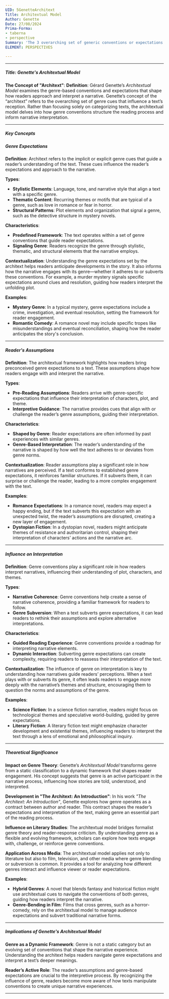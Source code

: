 ```yaml
---
UID: 5GenetteArchitext
Title: Architextual Model
Author: Genette
Date: 27/08/2024
Prima-Forma:
- taberna
- perspective
Summary: 'The 3 overarching set of generic conventions or expectations that influence how a reader interprets text. '
ELEMENT: PERSPECTIVES

---
```


---

##### Title: **Genette's Architextual Model**

**The Concept of "Architext"**:
   **Definition**: Gérard Genette’s *Architextual Model* examines the genre-based conventions and expectations that shape how readers approach and interpret a narrative. Genette’s concept of the “architext” refers to the overarching set of genre cues that influence a text’s reception. Rather than focusing solely on categorizing texts, the architextual model delves into how genre conventions structure the reading process and inform narrative interpretation.

---

##### Key Concepts

##### Genre Expectations

**Definition**:
   Architext refers to the implicit or explicit genre cues that guide a reader’s understanding of the text. These cues influence the reader’s expectations and approach to the narrative.

**Types**:
   - **Stylistic Elements**: Language, tone, and narrative style that align a text with a specific genre.
   - **Thematic Content**: Recurring themes or motifs that are typical of a genre, such as love in romance or fear in horror.
   - **Structural Patterns**: Plot elements and organization that signal a genre, such as the detective structure in mystery novels.

**Characteristics**:
   - **Predefined Framework**: The text operates within a set of genre conventions that guide reader expectations.
   - **Signaling Genre**: Readers recognize the genre through stylistic, thematic, and structural elements that the narrative employs.

**Contextualization**:
   Understanding the genre expectations set by the architext helps readers anticipate developments in the story. It also informs how the narrative engages with its genre—whether it adheres to or subverts these conventions. For example, a murder mystery signals specific expectations around clues and resolution, guiding how readers interpret the unfolding plot.

**Examples**:
   - **Mystery Genre**: In a typical mystery, genre expectations include a crime, investigation, and eventual resolution, setting the framework for reader engagement.
   - **Romantic Comedy**: A romance novel may include specific tropes like misunderstandings and eventual reconciliation, shaping how the reader anticipates the story's conclusion.

---

##### Reader's Assumptions

**Definition**:
   The architextual framework highlights how readers bring preconceived genre expectations to a text. These assumptions shape how readers engage with and interpret the narrative.

**Types**:
   - **Pre-Reading Assumptions**: Readers arrive with genre-specific expectations that influence their interpretation of characters, plot, and theme.
   - **Interpretive Guidance**: The narrative provides cues that align with or challenge the reader’s genre assumptions, guiding their interpretation.

**Characteristics**:
   - **Shaped by Genre**: Reader expectations are often informed by past experiences with similar genres.
   - **Genre-Based Interpretation**: The reader’s understanding of the narrative is shaped by how well the text adheres to or deviates from genre norms.

**Contextualization**:
   Reader assumptions play a significant role in how narratives are perceived. If a text conforms to established genre expectations, it reinforces familiar structures. If it subverts them, it can surprise or challenge the reader, leading to a more complex engagement with the text.

**Examples**:
   - **Romance Expectations**: In a romance novel, readers may expect a happy ending, but if the text subverts this expectation with an unexpected twist, the reader’s assumptions are disrupted, creating a new layer of engagement.
   - **Dystopian Fiction**: In a dystopian novel, readers might anticipate themes of resistance and authoritarian control, shaping their interpretation of characters’ actions and the narrative arc.

---

##### Influence on Interpretation

**Definition**:
   Genre conventions play a significant role in how readers interpret narratives, influencing their understanding of plot, characters, and themes.

**Types**:
   - **Narrative Coherence**: Genre conventions help create a sense of narrative coherence, providing a familiar framework for readers to follow.
   - **Genre Subversion**: When a text subverts genre expectations, it can lead readers to rethink their assumptions and explore alternative interpretations.

**Characteristics**:
   - **Guided Reading Experience**: Genre conventions provide a roadmap for interpreting narrative elements.
   - **Dynamic Interaction**: Subverting genre expectations can create complexity, requiring readers to reassess their interpretation of the text.

**Contextualization**:
   The influence of genre on interpretation is key to understanding how narratives guide readers’ perceptions. When a text plays with or subverts its genre, it often leads readers to engage more deeply with the narrative’s themes and structure, encouraging them to question the norms and assumptions of the genre.

**Examples**:
   - **Science Fiction**: In a science fiction narrative, readers might focus on technological themes and speculative world-building, guided by genre expectations.
   - **Literary Fiction**: A literary fiction text might emphasize character development and existential themes, influencing readers to interpret the text through a lens of emotional and philosophical inquiry.

---

##### Theoretical Significance

**Impact on Genre Theory**:
   Genette’s *Architextual Model* transforms genre from a static classification to a dynamic framework that shapes reader engagement. His concept suggests that genre is an active participant in the narrative process, influencing how stories are told, understood, and interpreted.

**Development in "The Architext: An Introduction"**:
   In his work *"The Architext: An Introduction"*, Genette explores how genre operates as a contract between author and reader. This contract shapes the reader’s expectations and interpretation of the text, making genre an essential part of the reading process.

**Influence on Literary Studies**:
   The architextual model bridges formalist genre theory and reader-response criticism. By understanding genre as a flexible and evolving framework, scholars can explore how texts engage with, challenge, or reinforce genre conventions.

**Application Across Media**:
   The architextual model applies not only to literature but also to film, television, and other media where genre blending or subversion is common. It provides a tool for analyzing how different genres interact and influence viewer or reader expectations.

**Examples**:
   - **Hybrid Genres**: A novel that blends fantasy and historical fiction might use architextual cues to navigate the conventions of both genres, guiding how readers interpret the narrative.
   - **Genre-Bending in Film**: Films that cross genres, such as a horror-comedy, rely on the architextual model to manage audience expectations and subvert traditional narrative forms.

---

##### Implications of **Genette's Architextual Model**

**Genre as a Dynamic Framework**:
   Genre is not a static category but an evolving set of conventions that shape the narrative experience. Understanding the architext helps readers navigate genre expectations and interpret a text’s deeper meanings.

**Reader’s Active Role**:
   The reader’s assumptions and genre-based expectations are crucial to the interpretive process. By recognizing the influence of genre, readers become more aware of how texts manipulate conventions to create unique narrative experiences.

---
